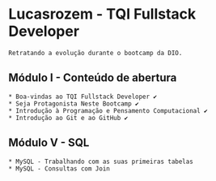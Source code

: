 # Lucasrozem - TQI Fullstack Developer 

	Retratando a evolução durante o bootcamp da DIO.

## Módulo I - Conteúdo de abertura
	
	* Boa-vindas ao TQI Fullstack Developer ✔
	* Seja Protagonista Neste Bootcamp ✔
	* Introdução à Programação e Pensamento Computacional ✔
	* Introdução ao Git e ao GitHub ✔

## Módulo V - SQL
	
	* MySQL - Trabalhando com as suas primeiras tabelas
	* MySQL - Consultas com Join
	
